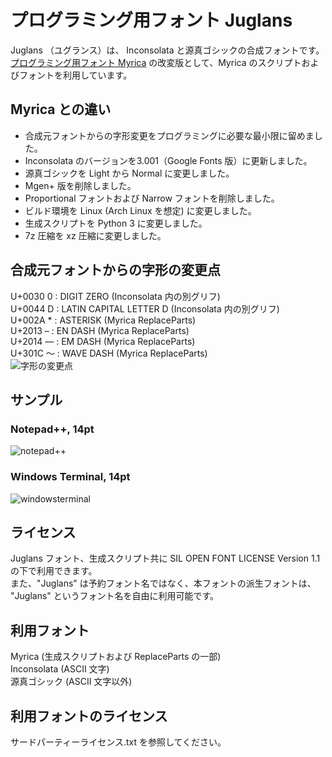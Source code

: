 # プログラミング用フォント Juglans
Juglans （ユグランス）は、 Inconsolata と源真ゴシックの合成フォントです。  
[プログラミング用フォント Myrica](https://github.com/tomokuni/Myrica) の改変版として、Myrica のスクリプトおよびフォントを利用しています。  

## Myrica との違い
- 合成元フォントからの字形変更をプログラミングに必要な最小限に留めました。
- Inconsolata のバージョンを3.001（Google Fonts 版）に更新しました。
- 源真ゴシックを Light から Normal に変更しました。
- Mgen+ 版を削除しました。
- Proportional フォントおよび Narrow フォントを削除しました。
- ビルド環境を Linux (Arch Linux を想定) に変更しました。
- 生成スクリプトを Python 3 に変更しました。
- 7z 圧縮を xz 圧縮に変更しました。

## 合成元フォントからの字形の変更点
U+0030 0 : DIGIT ZERO (Inconsolata 内の別グリフ)  
U+0044 D : LATIN CAPITAL LETTER D (Inconsolata 内の別グリフ)  
U+002A * : ASTERISK (Myrica ReplaceParts)  
U+2013 – : EN DASH (Myrica ReplaceParts)  
U+2014 — : EM DASH (Myrica ReplaceParts)  
U+301C 〜 : WAVE DASH (Myrica ReplaceParts)  
![字形の変更点](https://user-images.githubusercontent.com/31642509/115113304-9e1c6700-9fc4-11eb-8ed7-911cb8059bc0.png)

## サンプル
### Notepad++, 14pt
![notepad++](https://user-images.githubusercontent.com/31642509/115114365-dc685500-9fc9-11eb-9651-38ecf0431f8a.png)
### Windows Terminal, 14pt
![windowsterminal](https://user-images.githubusercontent.com/31642509/115113712-99f14900-9fc6-11eb-8e02-b98e60b686dc.png)


## ライセンス
Juglans フォント、生成スクリプト共に SIL OPEN FONT LICENSE Version 1.1 の下で利用できます。  
また、"Juglans" は予約フォント名ではなく、本フォントの派生フォントは、 "Juglans" というフォント名を自由に利用可能です。  

## 利用フォント
Myrica (生成スクリプトおよび ReplaceParts の一部)  
Inconsolata (ASCII 文字)  
源真ゴシック (ASCII 文字以外)  

## 利用フォントのライセンス
サードパーティーライセンス.txt を参照してください。
